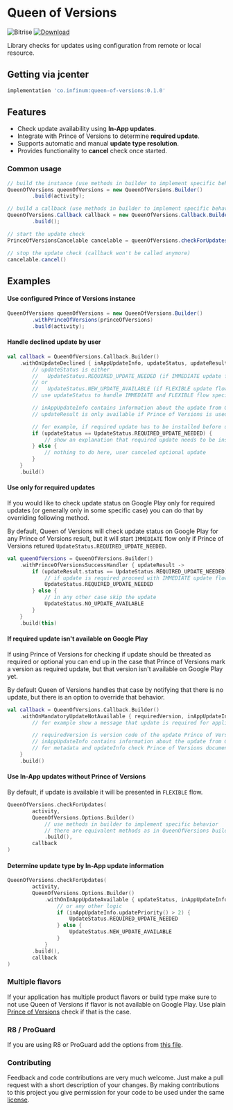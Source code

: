 # Queen of Versions

![Bitrise](https://app.bitrise.io/app/5bc3f35c9c5f5b61/status.svg?token=XGiXvE7Yu6DXdL9wrEqiHQ&branch=dev)
[![Download](https://api.bintray.com/packages/infinum/android/queen-of-versions/images/download.svg)](https://bintray.com/infinum/android/queen-of-versions/_latestVersion)

Library checks for updates using configuration from remote or local resource.

## Getting via jcenter

```groovy
implementation 'co.infinum:queen-of-versions:0.1.0'
```

## Features

  * Check update availability using **In-App updates**.
  * Integrate with Prince of Versions to determine **required update**.
  * Supports automatic and manual **update type resolution**.
  * Provides functionality to **cancel** check once started.


### Common usage

```java
// build the instance (use methods in builder to implement specific behavior)
QueenOfVersions queenOfVersions = new QueenOfVersions.Builder()
        .build(activity);

// build a callback (use methods in builder to implement specific behavior)
QueenOfVersions.Callback callback = new QueenOfVersions.Callback.Builder()  
        .build();

// start the update check
PrinceOfVersionsCancelable cancelable = queenOfVersions.checkForUpdates(loader, callback);

// stop the update check (callback won't be called anymore)
cancelable.cancel()
```

## Examples

#### Use configured Prince of Versions instance
```java
QueenOfVersions queenOfVersions = new QueenOfVersions.Builder()
		.withPrinceOfVersions(princeOfVersions)
        .build(activity);
```
#### Handle declined update by user
```kotlin
val callback = QueenOfVersions.Callback.Builder()
    .withOnUpdateDeclined { inAppUpdateInfo, updateStatus, updateResult ->
		// updateStatus is either
		//	 UpdateStatus.REQUIRED_UPDATE_NEEDED (if IMMEDIATE update flow declined)
		// or
		//	 UpdateStatus.NEW_UPDATE_AVAILABLE (if FLEXIBLE update flow declined)
		// use updateStatus to handle IMMEDIATE and FLEXIBLE flow specifically

		// inAppUpdateInfo contains information about the update from Google Play
		// updateResult is only available if Prince of Versions is used in the check

		// for example, if required update has to be installed before using the app
		if (updateStatus == UpdateStatus.REQUIRED_UPDATE_NEEDED) {
		    // show an explanation that required update needs to be installed and restart the check
		} else {
		    // nothing to do here, user canceled optional update
		}
    }
    .build()
```

#### Use only for required updates
If you would like to check update status on Google Play only for required updates (or generally only in some specific case) you can do that by overriding following method.

By default, Queen of Versions will check update status on Google Play for any Prince of Versions result, but it will start <code>IMMEDIATE</code> flow only if Prince of Versions retured <code>UpdateStatus.REQUIRED_UPDATE_NEEDED</code>.
```kotlin
val queenOfVersions = QueenOfVersions.Builder()
    .withPrinceOfVersionsSuccessHandler { updateResult ->
		if (updateResult.status == UpdateStatus.REQUIRED_UPDATE_NEEDED) {
			// if update is required proceed with IMMEDIATE update flow
			UpdateStatus.REQUIRED_UPDATE_NEEDED
		} else {
			// in any other case skip the update
			UpdateStatus.NO_UPDATE_AVAILABLE
		}
	}
	.build(this)
```
#### If required update isn't available on Google Play
If using Prince of Versions for checking if update should be threated as required or optional you can end up in the case that Prince of Versions mark a version as required update, but that version isn't available on Google Play yet.

By default Queen of Versions handles that case by notifying that there is no update, but there is an option to override that behavior.
```kotlin
val callback = QueenOfVersions.Callback.Builder()
    .withOnMandatoryUpdateNotAvailable { requiredVersion, inAppUpdateInfo, metadata, updateInfo ->
		// for example show a message that update is required for application to work, but isn't available yet.

		// requiredVersion is version code of the update Prince of Versions claims is required
		// inAppUpdateInfo contains information about the update from Google Play
		// for metadata and updateInfo check Prince of Versions documentation
	}
	.build()
```
#### Use In-App updates without Prince of Versions
By default, if update is available it will be presented in <code>FLEXIBLE</code> flow.
```kotlin
QueenOfVersions.checkForUpdates(
		activity,
		QueenOfVersions.Options.Builder()
			// use methods in builder to implement specific behavior
			// there are equivalent methods as in QueenOfVersions builder
			.build(),
		callback
)
```

#### Determine update type by In-App update information
```kotlin
QueenOfVersions.checkForUpdates(
		activity,
		QueenOfVersions.Options.Builder()
			.withOnInAppUpdateAvailable { updateStatus, inAppUpdateInfo, updateResult ->
				// or any other logic
				if (inAppUpdateInfo.updatePriority() > 2) {
					UpdateStatus.REQUIRED_UPDATE_NEEDED
				} else {
					UpdateStatus.NEW_UPDATE_AVAILABLE
				}
			}
		.build(),
		callback
)
```

### Multiple flavors
If your application has multiple product flavors or build type make sure to not use Queen of Versions if flavor is not available on Google Play. Use plain [Prince of Versions](./../README.md) check if that is the case.


### R8 / ProGuard

If you are using R8 or ProGuard add the options from
[this file](./queen-of-versions.pro).


### Contributing

Feedback and code contributions are very much welcome. Just make a pull request with a short description of your changes. By making contributions to this project you give permission for your code to be used under the same [license](https://github.com/infinum/Android-prince-of-versions/blob/dev/LICENCE).
